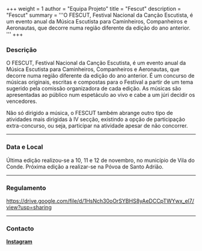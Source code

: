 +++
weight = 1
author = "Equipa Projeto"
title = "Fescut"
description = "Fescut"
summary = '''O FESCUT, Festival Nacional da Canção Escutista, é um evento anual da Música Escutista para Caminheiros, Companheiros e Aeronautas, que decorre numa região diferente da edição do ano anterior.
'''
+++

### Descrição

O FESCUT, Festival Nacional da Canção Escutista, é um evento anual da Música Escutista para Caminheiros, Companheiros e Aeronautas, que decorre numa região diferente da edição do ano anterior. É um concurso de músicas originais, escritas e compostas para o Festival a partir de um tema sugerido pela comissão organizadora de cada edição. As músicas são apresentadas ao público num espetáculo ao vivo e cabe a um júri decidir os vencedores. 

Não só dirigido a música, o FESCUT também abrange outro tipo de atividades mais dirigidas à IV secção, existindo a opção de participação extra-concurso, ou seja, participar na atividade apesar de não concorrer.

---

### Data e Local

Última edição realizou-se a 10, 11 e 12 de novembro, no município de Vila do Conde.
Próxima edição a realizar-se na Póvoa de Santo Adrião.

---

### Regulamento

https://drive.google.com/file/d/1HsNch30oOrSYBHS8yAeDCCpTWYwx_el7/view?usp=sharing

---

### Contacto

[**Instagram**](https://www.instagram.com/fescut_oficial?utm_source=ig_web_button_share_sheet&igsh=ZDNlZDc0MzIxNw==)
